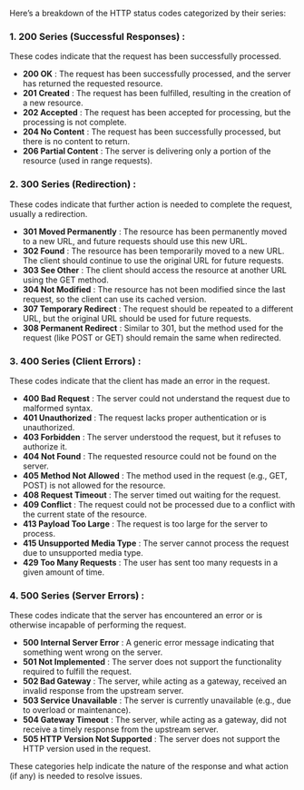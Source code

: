 Here’s a breakdown of the HTTP status codes categorized by their series:

### 1.  **200 Series (Successful Responses)** :

These codes indicate that the request has been successfully processed.

* **200 OK** : The request has been successfully processed, and the server has returned the requested resource.
* **201 Created** : The request has been fulfilled, resulting in the creation of a new resource.
* **202 Accepted** : The request has been accepted for processing, but the processing is not complete.
* **204 No Content** : The request has been successfully processed, but there is no content to return.
* **206 Partial Content** : The server is delivering only a portion of the resource (used in range requests).

### 2.  **300 Series (Redirection)** :

These codes indicate that further action is needed to complete the request, usually a redirection.

* **301 Moved Permanently** : The resource has been permanently moved to a new URL, and future requests should use this new URL.
* **302 Found** : The resource has been temporarily moved to a new URL. The client should continue to use the original URL for future requests.
* **303 See Other** : The client should access the resource at another URL using the GET method.
* **304 Not Modified** : The resource has not been modified since the last request, so the client can use its cached version.
* **307 Temporary Redirect** : The request should be repeated to a different URL, but the original URL should be used for future requests.
* **308 Permanent Redirect** : Similar to 301, but the method used for the request (like POST or GET) should remain the same when redirected.

### 3.  **400 Series (Client Errors)** :

These codes indicate that the client has made an error in the request.

* **400 Bad Request** : The server could not understand the request due to malformed syntax.
* **401 Unauthorized** : The request lacks proper authentication or is unauthorized.
* **403 Forbidden** : The server understood the request, but it refuses to authorize it.
* **404 Not Found** : The requested resource could not be found on the server.
* **405 Method Not Allowed** : The method used in the request (e.g., GET, POST) is not allowed for the resource.
* **408 Request Timeout** : The server timed out waiting for the request.
* **409 Conflict** : The request could not be processed due to a conflict with the current state of the resource.
* **413 Payload Too Large** : The request is too large for the server to process.
* **415 Unsupported Media Type** : The server cannot process the request due to unsupported media type.
* **429 Too Many Requests** : The user has sent too many requests in a given amount of time.

### 4.  **500 Series (Server Errors)** :

These codes indicate that the server has encountered an error or is otherwise incapable of performing the request.

* **500 Internal Server Error** : A generic error message indicating that something went wrong on the server.
* **501 Not Implemented** : The server does not support the functionality required to fulfill the request.
* **502 Bad Gateway** : The server, while acting as a gateway, received an invalid response from the upstream server.
* **503 Service Unavailable** : The server is currently unavailable (e.g., due to overload or maintenance).
* **504 Gateway Timeout** : The server, while acting as a gateway, did not receive a timely response from the upstream server.
* **505 HTTP Version Not Supported** : The server does not support the HTTP version used in the request.

These categories help indicate the nature of the response and what action (if any) is needed to resolve issues.
